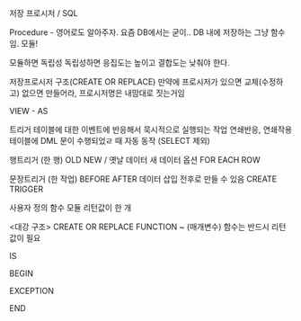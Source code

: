 저장 프로시저 / SQL 


Procedure - 영어로도 알아주자.
요즘 DB에서는 굳이..
DB 내에 저장하는 그냥 함수임. 모듈!

모듈하면 독립성 독립성하면 응집도는 높이고 결합도는 낮춰야 한다.

저장프로시저 구조(CREATE OR REPLACE) 만약에 프로시저가 있으면 교체(수정하고)
없으면 만들어라, 프로시저명은 내맘대로 짓는거임

VIEW - AS 

트리거 
테이블에 대한 이벤트에 반응해서 묵시적으로 실행되는 작업
연쇄반응, 연쇄작용
테이블에 DML 문이 수행되었ㄹ 때 자동 동작 (SELECT 제외)

행트리거 (한 행)
OLD NEW / 옛날 데이터 새 데이터
옵션 FOR EACH ROW 

문장트리거 (한 작업)
BEFORE 
AFTER
데이터 삽입 전후로 만들 수 있음
CREATE TRIGGER 

사용자 정의 함수 
모듈
리턴값이 한 개

<대강 구조>
CREATE OR REPLACE FUNCTION ~ 
(매개변수)
함수는 반드시 리턴값이 필요

IS 

BEGIN 

EXCEPTION

END

